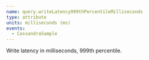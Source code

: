 ```yaml
---
name: query.writeLatency999thPercentileMilliseconds
type: attribute
units: milliseconds (ms)
events:
  - CassandraSample
---
```


Write latency in milliseconds, 999th percentile.